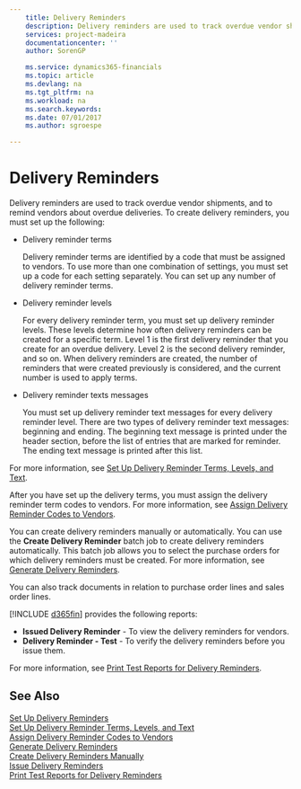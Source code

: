 ```yaml
---
    title: Delivery Reminders
    description: Delivery reminders are used to track overdue vendor shipments, and to remind vendors about overdue deliveries.
    services: project-madeira
    documentationcenter: ''
    author: SorenGP

    ms.service: dynamics365-financials
    ms.topic: article
    ms.devlang: na
    ms.tgt_pltfrm: na
    ms.workload: na
    ms.search.keywords:
    ms.date: 07/01/2017
    ms.author: sgroespe

---
```

# Delivery Reminders
Delivery reminders are used to track overdue vendor shipments, and to remind vendors about overdue deliveries. To create delivery reminders, you must set up the following:  

- Delivery reminder terms  

    Delivery reminder terms are identified by a code that must be assigned to vendors. To use more than one combination of settings, you must set up a code for each setting separately. You can set up any number of delivery reminder terms.  

- Delivery reminder levels  

    For every delivery reminder term, you must set up delivery reminder levels. These levels determine how often delivery reminders can be created for a specific term. Level 1 is the first delivery reminder that you create for an overdue delivery. Level 2 is the second delivery reminder, and so on. When delivery reminders are created, the number of reminders that were created previously is considered, and the current number is used to apply terms.  

- Delivery reminder texts messages  

    You must set up delivery reminder text messages for every delivery reminder level. There are two types of delivery reminder text messages: beginning and ending. The beginning text message is printed under the header section, before the list of entries that are marked for reminder. The ending text message is printed after this list.  

For more information, see [Set Up Delivery Reminder Terms, Levels, and Text](how-to-set-up-delivery-reminder-terms-levels-and-text.md).  

After you have set up the delivery terms, you must assign the delivery reminder term codes to vendors. For more information, see [Assign Delivery Reminder Codes to Vendors](how-to-assign-delivery-reminder-codes-to-vendors.md).  

You can create delivery reminders manually or automatically. You can use the **Create Delivery Reminder** batch job to create delivery reminders automatically. This batch job allows you to select the purchase orders for which delivery reminders must be created. For more information, see [Generate Delivery Reminders](how-to-issue-delivery-reminders.md).  

You can also track documents in relation to purchase order lines and sales order lines.  

[!INCLUDE [d365fin](../../includes/d365fin_md.md)] provides the following reports:  

- **Issued Delivery Reminder** - To view the delivery reminders for vendors.  
- **Delivery Reminder - Test** - To verify the delivery reminders before you issue them.  

For more information, see [Print Test Reports for Delivery Reminders](how-to-print-test-reports-for-delivery-reminders.md).  

## See Also  
 [Set Up Delivery Reminders](how-to-set-up-delivery-reminders.md)   
 [Set Up Delivery Reminder Terms, Levels, and Text](how-to-set-up-delivery-reminder-terms-levels-and-text.md)   
 [Assign Delivery Reminder Codes to Vendors](how-to-assign-delivery-reminder-codes-to-vendors.md)   
 [Generate Delivery Reminders](how-to-generate-delivery-reminders.md)   
 [Create Delivery Reminders Manually](how-to-create-delivery-reminders-manually.md)   
 [Issue Delivery Reminders](how-to-issue-delivery-reminders.md)   
 [Print Test Reports for Delivery Reminders](how-to-print-test-reports-for-delivery-reminders.md)
